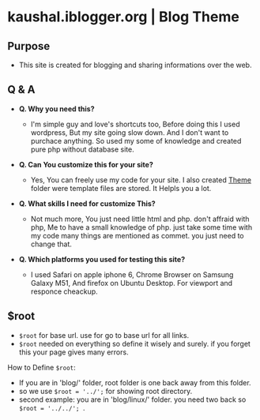 # kaushal.iblogger.org | Blog Theme

## Purpose

* This site is created for blogging and sharing informations over the web.

## Q & A

* __Q. Why you need this?__
  * I'm simple guy and love's shortcuts too, Before doing this I used wordpress, But my site going slow down. And I don't want to purchace anything. So used my some of knowledge and created pure php without database site.

* __Q. Can You customize this for your site?__
  * Yes, You can freely use my code for your site. I  also created [Theme](Theme/) folder were template files are stored. It Helpls you a lot.

* __Q. What skills I need for customize This?__
  * Not much more, You just need little html and php. don't affraid with php, Me to have a small knowledge of php. just take some time with my code many things are mentioned as commet. you just need to change that.

* __Q. Which platforms you used for testing this site?__
  * I used Safari on apple iphone 6, Chrome Browser on Samsung Galaxy M51, And firefox on Ubuntu Desktop. For viewport and responce cheackup.

## $root

* `$root` for base url. use for go to base url for all links.
* `$root` needed on everything so define it wisely and surely. if you forget this your page gives many errors.

How to Define `$root`:

* If you are in 'blog/' folder, root folder is one back away from this folder.
* so we use `$root = '../';` for showing root directory.
* second example: you are in 'blog/linux/' folder. you need two back so `$root = '../../'; `.
